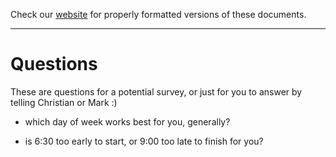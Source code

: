 Check our [website](http://rustaceans.uk/) for
properly formatted versions of these documents.

---

# Questions

These are questions for a potential survey, or just for you to answer by telling Christian or Mark :)

* which day of week works best for you, generally?

* is 6:30 too early to start, or 9:00 too late to finish for you?

